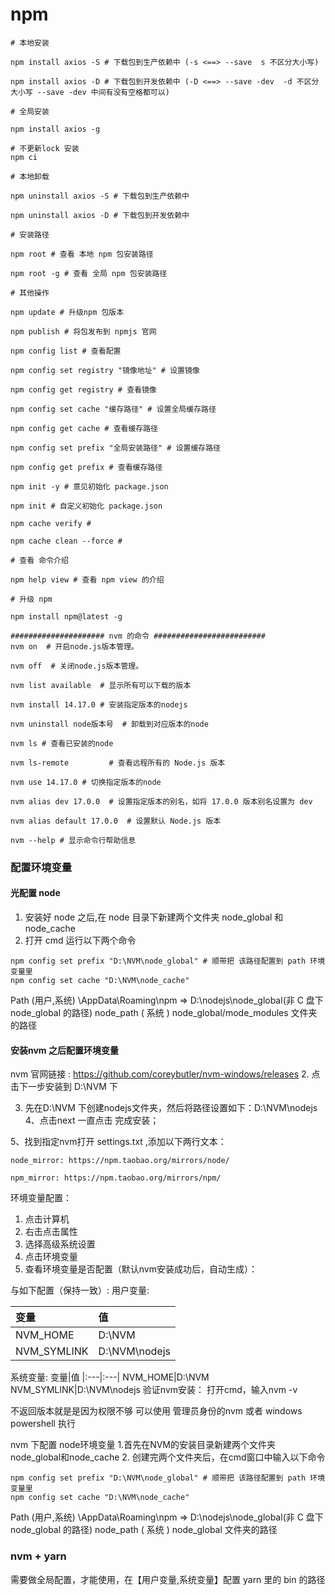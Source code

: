 
# npm
```shell
# 本地安装

npm install axios -S # 下载包到生产依赖中 (-s <==> --save  s 不区分大小写)

npm install axios -D # 下载包到开发依赖中 (-D <==> --save -dev  -d 不区分大小写 --save -dev 中间有没有空格都可以)

# 全局安装

npm install axios -g  

# 不更新lock 安装
npm ci 

# 本地卸载

npm uninstall axios -S # 下载包到生产依赖中

npm uninstall axios -D # 下载包到开发依赖中

# 安装路径

npm root # 查看 本地 npm 包安装路径

npm root -g # 查看 全局 npm 包安装路径

# 其他操作

npm update # 升级npm 包版本

npm publish # 将包发布到 npmjs 官网

npm config list # 查看配置

npm config set registry "镜像地址" # 设置镜像

npm config get registry # 查看镜像

npm config set cache "缓存路径" # 设置全局缓存路径

npm config get cache # 查看缓存路径

npm config set prefix "全局安装路径" # 设置缓存路径

npm config get prefix # 查看缓存路径

npm init -y # 意见初始化 package.json

npm init # 自定义初始化 package.json

npm cache verify #

npm cache clean --force #

# 查看 命令介绍

npm help view # 查看 npm view 的介绍

# 升级 npm 

npm install npm@latest -g

##################### nvm 的命令 #########################
nvm on  # 开启node.js版本管理。

nvm off  # 关闭node.js版本管理。

nvm list available  # 显示所有可以下载的版本

nvm install 14.17.0 # 安装指定版本的nodejs

nvm uninstall node版本号  # 卸载到对应版本的node

nvm ls # 查看已安装的node

nvm ls-remote         # 查看远程所有的 Node.js 版本

nvm use 14.17.0 # 切换指定版本的node

nvm alias dev 17.0.0  # 设置指定版本的别名，如将 17.0.0 版本别名设置为 dev

nvm alias default 17.0.0  # 设置默认 Node.js 版本

nvm --help # 显示命令行帮助信息
```
### 配置环境变量

#### 光配置 node
1. 安装好 node 之后,在 node 目录下新建两个文件夹 node_global 和 node_cache
2. 打开 cmd 运行以下两个命令
```shell
npm config set prefix "D:\NVM\node_global" # 顺带把 该路径配置到 path 环境变量里
npm config set cache "D:\NVM\node_cache"
```
Path (用户,系统) \AppData\Roaming\npm => D:\nodejs\node_global(非 C 盘下node_global 的路径)
node_path ( 系统 ) node_global/mode_modules 文件夹的路径

#### 安装nvm 之后配置环境变量
nvm 官网链接 : https://github.com/coreybutler/nvm-windows/releases
2. 点击下一步安装到 D:\NVM 下

3. 先在D:\NVM 下创建nodejs文件夹，然后将路径设置如下：D:\NVM\nodejs
4、点击next 一直点击 完成安装；

5、找到指定nvm打开 settings.txt ,添加以下两行文本：
```shell
node_mirror: https://npm.taobao.org/mirrors/node/

npm_mirror: https://npm.taobao.org/mirrors/npm/
```
环境变量配置：
1. 点击计算机
2. 右击点击属性
3. 选择高级系统设置
4. 点击环境变量
5. 查看环境变量是否配置（默认nvm安装成功后，自动生成）： 

与如下配置（保持一致）:
用户变量:

变量|值
|:---|:---|
NVM_HOME|D:\NVM
NVM_SYMLINK|D:\NVM\nodejs
系统变量:
变量|值
|:---|:---|
NVM_HOME|D:\NVM
NVM_SYMLINK|D:\NVM\nodejs
验证nvm安装：
打开cmd，输入nvm -v

不返回版本就是是因为权限不够 可以使用 管理员身份的nvm 或者 windows powershell 执行


nvm  下配置 node环境变量
1.首先在NVM的安装目录新建两个文件夹node_global和node_cache
2. 创建完两个文件夹后，在cmd窗口中输入以下命令
```shell
npm config set prefix "D:\NVM\node_global" # 顺带把 该路径配置到 path 环境变量里
npm config set cache "D:\NVM\node_cache"

```
Path (用户,系统) \AppData\Roaming\npm => D:\nodejs\node_global(非 C 盘下node_global 的路径)
node_path ( 系统 ) node_global 文件夹的路径

### nvm + yarn
需要做全局配置，才能使用，在【用户变量,系统变量】配置 yarn 里的 bin 的路径
